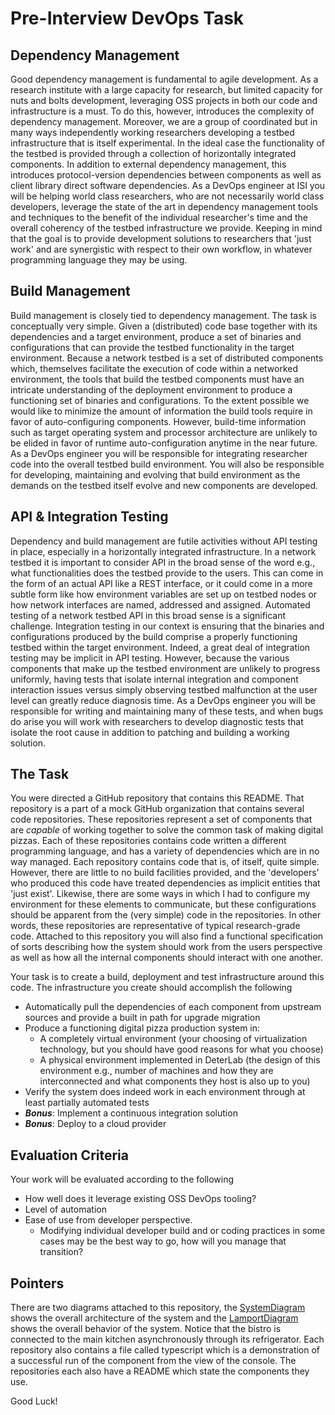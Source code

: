 
# Pre-Interview DevOps Task

## Dependency Management

Good dependency management is fundamental to agile development. As a research institute with a large capacity for research, but limited capacity for nuts and bolts development, leveraging OSS projects in both our code and infrastructure is a must. To do this, however, introduces the complexity of dependency management. Moreover, we are a group of coordinated but in many ways independently working researchers developing a testbed infrastructure that is itself experimental. In the ideal case the functionality of the testbed is provided through a collection of horizontally integrated components. In addition to external dependency management, this introduces protocol-version dependencies between components as well as client library direct software dependencies. As a DevOps engineer at ISI you will be helping world class researchers, who are not necessarily world class developers, leverage the state of the art in dependency management tools and techniques to the benefit of the individual researcher's time and the overall coherency of the testbed infrastructure we provide. Keeping in mind that the goal is to provide development solutions to researchers that 'just work' and are synergistic with respect to their own workflow, in whatever programming language they may be using.

## Build Management

Build management is closely tied to dependency management. The task is conceptually very simple. Given a (distributed) code base together with its dependencies and a target environment, produce a set of binaries and configurations that can provide the testbed functionality in the target environment. Because a network testbed is a set of distributed components which, themselves facilitate the execution of code within a networked environment, the tools that build the testbed components must have an intricate understanding of the deployment environment to produce a functioning set of binaries and configurations. To the extent possible we would like to minimize the amount of information the build tools require in favor of auto-configuring components. However, build-time information such as target operating system and processor architecture are unlikely to be elided in favor of runtime auto-configuration anytime in the near future. As a DevOps engineer you will be responsible for integrating researcher code into the overall testbed build environment. You will also be responsible for developing, maintaining and evolving that build environment as the demands on the testbed itself evolve and new components are developed.


## API & Integration Testing

Dependency and build management are futile activities without API testing in place, especially in a horizontally integrated infrastructure. In a network testbed it is important to consider API in the broad sense of the word e.g., what functionalities does the testbed provide to the users. This can come in the form of an actual API like a REST interface, or it could come in a more subtle form like how environment variables are set up on testbed nodes or how network interfaces are named, addressed and assigned. Automated testing of a network testbed API in this broad sense is a significant challenge. Integration testing in our context is ensuring that the binaries and configurations produced by the build comprise a properly functioning testbed within the target environment. Indeed, a great deal of integration testing may be implicit in API testing. However, because the various components that make up the testbed environment are unlikely to progress uniformly, having tests that isolate internal integration and component interaction issues versus simply observing testbed malfunction at the user level can greatly reduce diagnosis time. As a DevOps engineer you will be responsible for writing and maintaining many of these tests, and when bugs do arise you will work with researchers to develop diagnostic tests that isolate the root cause in addition to patching and building a working solution.

## The Task

You were directed a GitHub repository that contains this README. That repository is a part of a mock GitHub organization that contains several code repositories. These repositories represent a set of components that are *capable* of working together to solve the common task of making digital pizzas. Each of these repositories contains code written a different programming language, and has a variety of dependencies which are in no way managed. Each repository contains code that is, of itself, quite simple. However, there are little to no build facilities provided, and the 'developers' who produced this code have treated dependencies as implicit entities that 'just exist'. Likewise, there are some ways in which I had to configure my environment for these elements to communicate, but these configurations should be apparent from the (very simple) code in the repositories. In other words, these repositories are representative of typical research-grade code. Attached to this repository you will also find a functional specification of sorts describing how the system should work from the users perspective as well as how all the internal components should interact with one another.

Your task is to create a build, deployment and test infrastructure around this code. The infrastructure you create should accomplish the following

  + Automatically pull the dependencies of each component from upstream sources and provide a built in path for upgrade migration
  + Produce a functioning digital pizza production system in:
    - A completely virtual environment (your choosing of virtualization technology, but you should have good reasons for what you choose)
    - A physical environment implemented in DeterLab (the design of this environment e.g., number of machines and how they are interconnected and what components they host is also up to you)
  + Verify the system does indeed work in each environment through at least partially automated tests
  + **_Bonus_**: Implement a continuous integration solution
  + **_Bonus_**: Deploy to a cloud provider

## Evaluation Criteria

Your work will be evaluated according to the following

  + How well does it leverage existing OSS DevOps tooling?
  + Level of automation
  + Ease of use from developer perspective. 
    - Modifying individual developer build and or coding practices in some cases may be the best way to go, how will you manage that transition?

## Pointers

There are two diagrams attached to this repository, the [SystemDiagram](https://raw.githubusercontent.com/DeterDevOpsTryout/Intro/master/SystemDiagram.png) shows the overall architecture of the system and the [LamportDiagram](https://raw.githubusercontent.com/DeterDevOpsTryout/Intro/master/LamportDiagram.png) shows the overall behavior of the system. Notice that the bistro is connected to the main kitchen asynchronously through its refrigerator. Each repository also contains a file called typescript which is a demonstration of a successful run of the component from the view of the console. The repositories each also have a README which state the components they use.

Good Luck!
